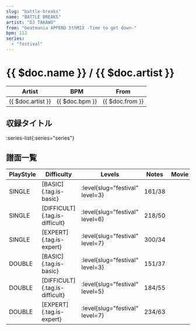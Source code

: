 ```yaml
---
slug: "battle-breaks"
name: "BATTLE BREAKS"
artist: "DJ TAKAWO"
from: "beatmania APPEND 5thMIX -Time to get down-"
bpm: 112
series:
  - "festival"
---
```


# {{ $doc.name }} / {{ $doc.artist }}

|Artist|BPM|From|
|------|---|----|
|{{ $doc.artist }}|{{ $doc.bpm }}|{{ $doc.from }}|

## 収録タイトル

:series-list{:series="series"}

## 譜面一覧

|PlayStyle|Difficulty|Levels|Notes|Movie|
|---------|----------|------|-----|-----|
|SINGLE|[BASIC]{.tag.is-basic}|<div class="field is-grouped is-grouped-multiline">:level{slug="festival" level=3}</div>|161/38||
|SINGLE|[DIFFICULT]{.tag.is-difficult}|<div class="field is-grouped is-grouped-multiline">:level{slug="festival" level=6}</div>|218/50||
|SINGLE|[EXPERT]{.tag.is-expert}|<div class="field is-grouped is-grouped-multiline">:level{slug="festival" level=7}</div>|300/34||
|DOUBLE|[BASIC]{.tag.is-basic}|<div class="field is-grouped is-grouped-multiline">:level{slug="festival" level=3}</div>|151/37||
|DOUBLE|[DIFFICULT]{.tag.is-difficult}|<div class="field is-grouped is-grouped-multiline">:level{slug="festival" level=5}</div>|184/55||
|DOUBLE|[EXPERT]{.tag.is-expert}|<div class="field is-grouped is-grouped-multiline">:level{slug="festival" level=7}</div>|234/63||
